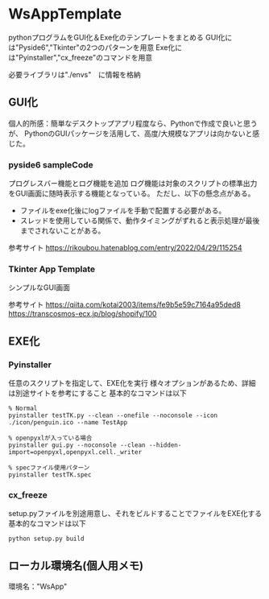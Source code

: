 # WsAppTemplate

pythonプログラムをGUI化＆Exe化のテンプレートをまとめる
GUI化には"Pyside6","Tkinter"の2つのパターンを用意
Exe化には"Pyinstaller","cx_freeze"のコマンドを用意

必要ライブラリは"./envs"　に情報を格納

## GUI化

個人的所感：簡単なデスクトップアプリ程度なら、Pythonで作成で良いと思うが、
PythonのGUIパッケージを活用して、高度/大規模なアプリは向かないと感じた。

### pyside6 sampleCode

プログレスバー機能とログ機能を追加
ログ機能は対象のスクリプトの標準出力をGUI画面に随時表示する機能となっている。
ただし、以下の懸念点がある。

* ファイルをexe化後にlogファイルを手動で配置する必要がある。
* スレッドを使用している関係で、動作タイミングがずれると表示処理が最後までされないことがある。

参考サイト
<https://rikoubou.hatenablog.com/entry/2022/04/29/115254>

### Tkinter App Template

シンプルなGUI画面

参考サイト
<https://qiita.com/kotai2003/items/fe9b5e59c7164a95ded8>
<https://transcosmos-ecx.jp/blog/shopify/100>

## EXE化

### Pyinstaller

任意のスクリプトを指定して、EXE化を実行
様々オプションがあるため、詳細は別途サイトを参考にすること
基本的なコマンドは以下

```bush
% Normal
pyinstaller testTK.py --clean --onefile --noconsole --icon ./icon/penguin.ico --name TestApp

% openpyxlが入っている場合
pyinstaller gui.py --noconsole --clean --hidden-import=openpyxl,openpyxl.cell._writer

% specファイル使用パターン
pyinstaller testTK.spec
```

### cx_freeze

setup.pyファイルを別途用意し、それをビルドすることでファイルをEXE化する
基本的なコマンドは以下

```bush
python setup.py build
```

## ローカル環境名(個人用メモ)

環境名："WsApp"
